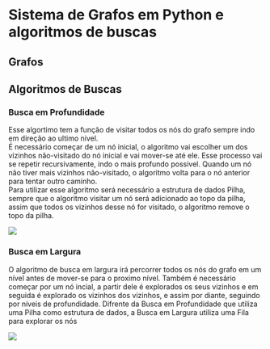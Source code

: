  
<div>

  <h1>Sistema de Grafos em Python e algoritmos de buscas</h1>
</div>



<div>

  <h2>Grafos</h2>
</div>



<div>
  <h2>Algoritmos de Buscas</h2>
  
  <div id="deepth_search">
    <h3>Busca em Profundidade</h3>
    <p>
      Esse algortimo tem a função de visitar todos os nós do grafo sempre indo em direção ao ultimo nivel. <br>
      É necessário começar de um nó inicial, o algoritmo vai escolher um dos vizinhos não-visitado do nó inicial e vai mover-se até ele. Esse processo vai se repetir recursivamente, indo o mais profundo possivel. Quando um nó não tiver mais vizinhos não-visitado, o algoritmo volta para o nó anterior para tentar outro caminho.<br>
     Para utilizar esse algoritmo será necessário a estrutura de dados Pilha, sempre que o algoritmo visitar um nó será adicionado ao topo da pilha, assim que todos os vizinhos desse nó for visitado, o algoritmo remove o topo da pilha.</p>
      <img src="https://github.com/user-attachments/assets/981387f5-70cc-4c8b-9bee-80df147acfda">
    <br>
  </div>


  <div id="breadth_search">
      <h3>Busca em Largura</h3>
      <p>
        O algoritmo de busca em largura irá percorrer todos os nós do grafo em um nível antes de mover-se para o proximo             nível. Também é necessário começar por um nó incial, a partir dele é explorados os seus vizinhos e em seguida é explorado os vizinhos dos vizinhos, e assim por diante, seguindo por níveis de profundidade. Difrente da Busca em Profundidade que utiliza uma Pilha como estrutura de dados, a Busca em Largura utiliza uma Fila para explorar os nós
      </p>
      <img src="https://github.com/user-attachments/assets/0b892be6-2c0d-410c-a874-f782b25b956f">

  </div>
  
  
</div>

